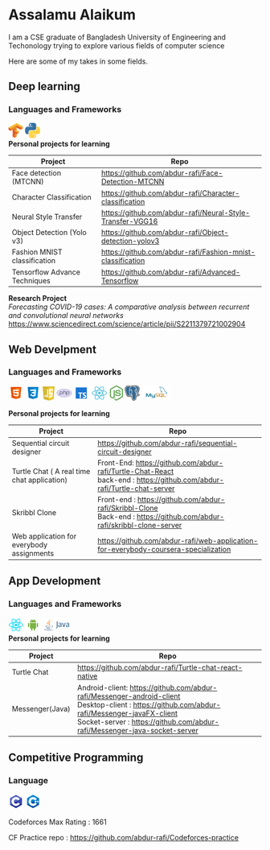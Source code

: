# Assalamu Alaikum

I am a CSE graduate of Bangladesh University of Engineering and Techonology trying to explore various fields of computer science

Here are some of my takes in some fields.

## Deep learning
### **Languages and Frameworks**
<img src = 'tensorflow-icon.svg' height = 30px > <img src = 'python-seeklogo.com.svg' height = 30px >
<br>
**Personal projects for learning**

| Project | Repo |
| ----------- | ----------- |
| Face detection (MTCNN)  | https://github.com/abdur-rafi/Face-Detection-MTCNN |
| Character Classification | https://github.com/abdur-rafi/Character-classification |
| Neural Style Transfer | https://github.com/abdur-rafi/Neural-Style-Transfer-VGG16 |
| Object Detection (Yolo v3) | https://github.com/abdur-rafi/Object-detection-yolov3 |
| Fashion MNIST classification | https://github.com/abdur-rafi/Fashion-mnist-classification |
| Tensorflow Advance Techniques | https://github.com/abdur-rafi/Advanced-Tensorflow |

**Research Project**<br>
*Forecasting COVID-19 cases: A comparative analysis between recurrent and convolutional neural networks*
https://www.sciencedirect.com/science/article/pii/S2211379721002904


## Web Develpment
### **Languages and Frameworks**
<img src = 'icons8-html-5.svg' height = 30px >  <img src = 'icons8-css3.svg' height = 30px > <img src = 'javascript-seeklogo.com.svg' height = 28px > <img src = 'icons8-php-logo.svg' height = 30px > <img src = 'icons8-typescript.svg' height = 30px > <img src = 'react-seeklogo.com.svg' height = 30px > <img src = 'nodejs-seeklogo.com.svg' height = 30px > <img src = 'postgresql-seeklogo.com.svg' height = 30px > <img src = 'mysql-ar21.svg' height = 30px >
<br>

**Personal projects for learning**

| Project | Repo |
| ----------- | ----------- |
| Sequential circuit designer |  https://github.com/abdur-rafi/sequential-circuit-designer
| Turtle Chat ( A real time chat application) | Front-End: https://github.com/abdur-rafi/Turtle-Chat-React <br> back-end : https://github.com/abdur-rafi/Turtle-chat-server | 
| Skribbl Clone | Front-end : https://github.com/abdur-rafi/Skribbl-Clone <br> Back-end : https://github.com/abdur-rafi/skribbl-clone-server |
| Web application for everybody assignments | https://github.com/abdur-rafi/web-application-for-everybody-coursera-specialization |

## App Development
### **Languages and Frameworks**
<img src = '1174949_js_react js_logo_react_react native_icon.svg' height = 30px > <img src = 'icons8-android-os.svg' height = 30px > <img src = 'java-ar21.svg' height = 30px >
<br>
**Personal projects for learning**

| Project | Repo |
| ----------- | ----------- |
| Turtle Chat  | https://github.com/abdur-rafi/Turtle-chat-react-native |
| Messenger(Java)  | Android-client:  https://github.com/abdur-rafi/Messenger-android-client <br> Desktop-client : https://github.com/abdur-rafi/Messenger-javaFX-client<br> Socket-server : https://github.com/abdur-rafi/Messenger-java-socket-server |

## Competitive Programming
### **Language**
<img src = 'icons8-c-programming.svg' height = 30px > <img src = 'icons8-c++.svg' height = 30px >
<br>

Codeforces Max Rating : 1661
<br>

CF Practice repo : https://github.com/abdur-rafi/Codeforces-practice
